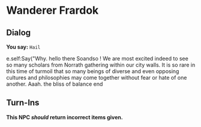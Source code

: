 # Wanderer Frardok


## Dialog

**You say:** `Hail`



e.self:Say("Why. hello there Soandso ! We are most excited indeed to see so many scholars from Norrath gathering within our city walls. It is so rare in this time of turmoil that so many beings of diverse and even opposing cultures and philosophies may come together without fear or hate of one another. Aaah. the bliss of balance 
end



## Turn-Ins



**This NPC *should* return incorrect items given.**





